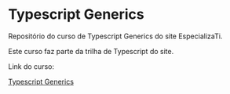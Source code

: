 # Typescript Generics

Repositório do curso de Typescript Generics do site EspecializaTi.

Este curso faz parte da trilha de Typescript do site.

Link do curso:

[Typescript Generics](https://academy.especializati.com.br/curso/typescript-generics)
